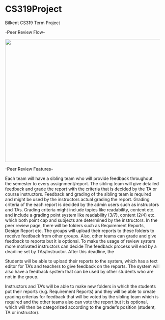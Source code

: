 # CS319Project
Bilkent CS319 Term Project

-Peer Review Flow-

<img src="https://github.com/mertyldrm/CS319Project/blob/main/Capture.PNG" width="600" height="400"/>

-Peer Review Features-

Each team will have a sibling team who will provide feedback throughout the semester to every assignment/report.
The sibling team will give detailed feedback and grade the report with the criteria that is decided by the TA or course instructors. Feedback and grading of the sibling team is required and might be used by the instructors actual grading the report.
Grading criteria of the each report is decided by the admin users such as instructors and TAs. Grading criteria might include topics like readability, content etc. and include a grading point system like readability (3/7), content (2/4) etc. which both point cap and subjects are determined by the instructors.
In the peer review page, there will be folders such as Requirement Reports, Design Report etc. The groups will upload their reports to these folders to receive feedback from other groups.
Also, other teams can grade and give feedback to reports but it is optional.
To make the usage of review system more motivated instructors can decide 
The feedback process will end by a deadline set by TAs/Instructor.
After this deadline, the

Students will be able to upload their reports to the system, which has a text editor for TA’s and teachers to give feedback on the reports. The system will also have a feedback system that can be used by other students who are not in the group.

Instructors and TA’s will be able to make new folders in which the students put their reports (e.g. Requirement Reports) and they will be able to create grading criterias for feedback that will be voted by the sibling team which is required and the other teams also can vote the report but it is optional, which will then be categorized according to the grader’s position (student, TA or instructor). 

